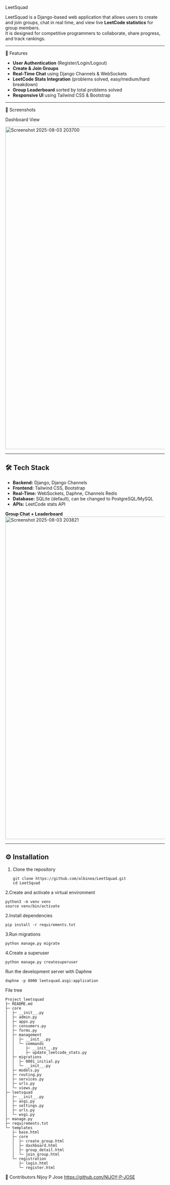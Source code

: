 LeetSquad

LeetSquad is a Django-based web application that allows users to create and join groups, chat in real time, and view live **LeetCode statistics** for group members.  
It is designed for competitive programmers to collaborate, share progress, and track rankings.

---

🚀 Features

- **User Authentication** (Register/Login/Logout)
- **Create & Join Groups**
- **Real-Time Chat** using Django Channels & WebSockets
- **LeetCode Stats Integration** (problems solved, easy/medium/hard breakdown)
- **Group Leaderboard** sorted by total problems solved
- **Responsive UI** using Tailwind CSS & Bootstrap

---
📸 Screenshots

Dashboard View  

<img width="1920" height="1020" alt="Screenshot 2025-08-03 203700" src="https://github.com/user-attachments/assets/cc7d53f1-3aa4-4482-8a12-386c15488193" />



---

## 🛠 Tech Stack

- **Backend:** Django, Django Channels
- **Frontend:** Tailwind CSS, Bootstrap
- **Real-Time:** WebSockets, Daphne, Channels Redis
- **Database:** SQLite (default), can be changed to PostgreSQL/MySQL
- **APIs:** LeetCode stats API
 
 **Group Chat + Leaderboard**  
<img width="1920" height="1020" alt="Screenshot 2025-08-03 203821" src="https://github.com/user-attachments/assets/df4f3650-1a9f-4aad-9054-f39ad564f3ec" />






---

## ⚙️ Installation

1. Clone the repository
   ```
   git clone https://github.com/albinea/LeetSquad.git
   cd LeetSquad
   ```
2.Create and activate a virtual environment
```
python3 -m venv venv
source venv/bin/activate
```
2.Install dependencies
```
pip install -r requirements.txt
```
3.Run migrations
```
python manage.py migrate
```
4.Create a superuser
```
python manage.py createsuperuser
```
Run the development server with Daphne
```
daphne -p 8000 leetsquad.asgi:application
```
File tree
```
Project_leetsquad
├─ README.md
├─ core
│  ├─ __init__.py
│  ├─ admin.py
│  ├─ apps.py
│  ├─ consumers.py
│  ├─ forms.py
│  ├─ management
│  │  ├─ __init__.py
│  │  └─ commands
│  │     ├─ __init__.py
│  │     ├─ update_leetcode_stats.py
│  ├─ migrations
│  │  ├─ 0001_initial.py
│  │  └─ __init__.py
│  ├─ models.py
│  ├─ routing.py
│  ├─ services.py
│  ├─ urls.py
│  └─ views.py
├─ leetsquad
│  ├─ __init__.py
│  ├─ asgi.py
│  ├─ settings.py
│  ├─ urls.py
│  └─ wsgi.py
├─ manage.py
├─ requirements.txt
└─ templates
   ├─ base.html
   ├─ core
   │  ├─ create_group.html
   │  ├─ dashboard.html
   │  ├─ group_detail.html
   │  └─ join_group.html
   └─ registration
      ├─ login.html
      └─ register.html

```
👥 Contributors
Nijoy P Jose
https://github.com/NIJOY-P-JOSE

